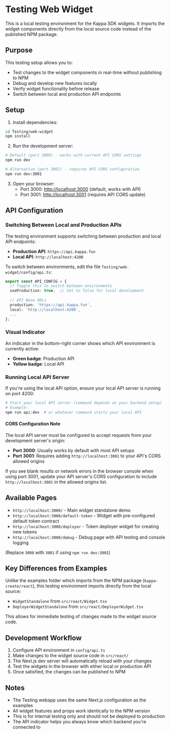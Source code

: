 # Testing Web Widget

This is a local testing environment for the Kappa SDK widgets. It imports the widget components directly from the local source code instead of the published NPM package.

## Purpose

This testing setup allows you to:
- Test changes to the widget components in real-time without publishing to NPM
- Debug and develop new features locally
- Verify widget functionality before release
- Switch between local and production API endpoints

## Setup

1. Install dependencies:
```bash
cd Testing/web-widget
npm install
```

2. Run the development server:
```bash
# Default (port 3000) - works with current API CORS settings
npm run dev

# Alternative (port 3001) - requires API CORS configuration
npm run dev:3001
```

3. Open your browser:
   - Port 3000: [http://localhost:3000](http://localhost:3000) (default, works with API)
   - Port 3001: [http://localhost:3001](http://localhost:3001) (requires API CORS update)

## API Configuration

### Switching Between Local and Production APIs

The testing environment supports switching between production and local API endpoints:

- **Production API**: `https://api.kappa.fun`
- **Local API**: `http://localhost:4200`

To switch between environments, edit the file `Testing/web-widget/config/api.ts`:

```typescript
export const API_CONFIG = {
  // Toggle this to switch between environments
  useProduction: true,  // Set to false for local development
  
  // API Base URLs
  production: 'https://api.kappa.fun',
  local: 'http://localhost:4200',
  ...
};
```

### Visual Indicator

An indicator in the bottom-right corner shows which API environment is currently active:
- **Green badge**: Production API
- **Yellow badge**: Local API

### Running Local API Server

If you're using the local API option, ensure your local API server is running on port 4200:

```bash
# Start your local API server (command depends on your backend setup)
# Example:
npm run api:dev  # or whatever command starts your local API
```

#### CORS Configuration Note

The local API server must be configured to accept requests from your development server's origin:
- **Port 3000**: Usually works by default with most API setups
- **Port 3001**: Requires adding `http://localhost:3001` to your API's CORS allowed origins

If you see blank results or network errors in the browser console when using port 3001, update your API server's CORS configuration to include `http://localhost:3001` in the allowed origins list.

## Available Pages

- `http://localhost:3000/` - Main widget standalone demo
- `http://localhost:3000/default-token` - Widget with pre-configured default token contract
- `http://localhost:3000/deployer` - Token deployer widget for creating new tokens
- `http://localhost:3000/debug` - Debug page with API testing and console logging

(Replace `3000` with `3001` if using `npm run dev:3001`)

## Key Differences from Examples

Unlike the examples folder which imports from the NPM package (`kappa-create/react`), this testing environment imports directly from the local source:

- `WidgetStandalone` from `src/react/Widget.tsx`
- `DeployerWidgetStandalone` from `src/react/DeployerWidget.tsx`

This allows for immediate testing of changes made to the widget source code.

## Development Workflow

1. Configure API environment in `config/api.ts`
2. Make changes to the widget source code in `src/react/`
3. The Next.js dev server will automatically reload with your changes
4. Test the widgets in the browser with either local or production API
5. Once satisfied, the changes can be published to NPM

## Notes

- The Testing webapp uses the same Next.js configuration as the examples
- All widget features and props work identically to the NPM version
- This is for internal testing only and should not be deployed to production
- The API indicator helps you always know which backend you're connected to
